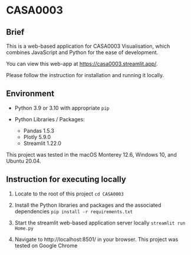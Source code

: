 # CASA0003

## Brief 

This is a web-based application for CASA0003 Visualisation, which combines JavaScript and Python for the ease of development.

You can view this web-app at https://casa0003.streamlit.app/.

Please follow the instruction for installation and running it locally. 

## Environment

- Python 3.9 or 3.10 with appropriate `pip`

- Python Libraries / Packages:

  - Pandas 1.5.3
  - Plotly 5.9.0
  - Streamlit 1.22.0

This project was tested in the macOS Monterey 12.6, Windows 10, and Ubuntu 20.04.

## Instruction for executing locally

1. Locate to the root of this project `cd CASA0003`

2. Install the Python libraries and packages and the associated dependencies `pip install -r requirements.txt`

3. Start the streamlit web-based application server locally `streamlit run Home.py`

4. Navigate to http://localhost:8501/ in your browser. This project was tested on Google Chrome
